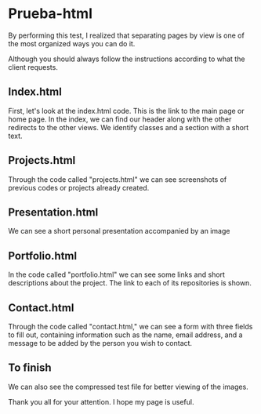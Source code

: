 # Prueba-html
<p> By performing this test, I realized that separating pages by view is one of the most organized ways you can do it.</p>
<p>Although you should always follow the instructions according to what the client requests.</p>

<h2>Index.html</h2>
<p>First, let's look at the index.html code. This is the link to the main page or home page.
In the index, we can find our header along with the other redirects to the other views.
We identify classes and a section with a short text.</p>
<h2>Projects.html</h2>
<p>Through the code called "projects.html" we can see screenshots of previous codes or projects already created. </p>
<h2>Presentation.html</h2>
<p>We can see a short personal presentation accompanied by an image</p>
<h2>Portfolio.html</h2>
<p>In the code called "portfolio.html" we can see some links and short descriptions about the project. The link to each of its repositories is shown.</p>
<h2>Contact.html</h2>
<p>Through the code called "contact.html," we can see a form with three fields to fill out, containing information such as the name, email address, and a message to be added by the person you wish to contact.</p>
<h2>To finish</h2>
<p>We can also see the compressed test file for better viewing of the images.

Thank you all for your attention. I hope my page is useful.</p>
